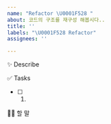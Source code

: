 ```yaml
---
name: "Refactor \U0001F528 "
about: 코드의 구조를 재구성 해봅시다..
title: ''
labels: "\U0001F528 Refactor"
assignees: ''

---
```


✨ Describe


✅ Tasks
- [ ] 1.  


🙋🏻 할 말
